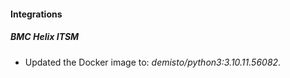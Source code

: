 #### Integrations
##### BMC Helix ITSM
- Updated the Docker image to: *demisto/python3:3.10.11.56082*.
